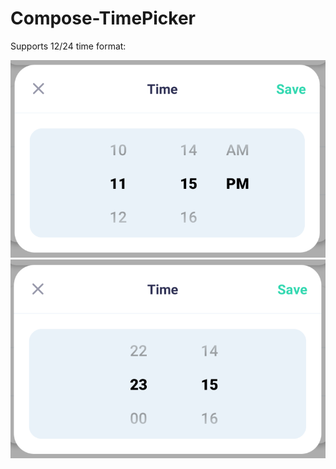 # Compose-TimePicker

Supports 12/24 time format:

![Screenshot](picker.png)
![Screenshot](picker24.png)
